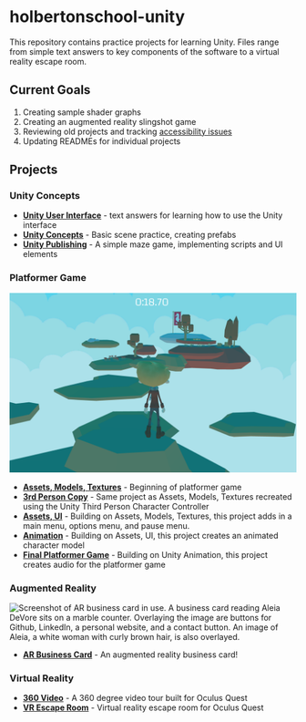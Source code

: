 # holbertonschool-unity
This repository contains practice projects for learning Unity. Files range from simple text answers to key components of the software to a virtual reality escape room.

## Current Goals
1. Creating sample shader graphs
2. Creating an augmented reality slingshot game
3. Reviewing old projects and tracking [accessibility issues](https://github.com/aleiadevore/holbertonschool-unity/projects/1)
4. Updating READMEs for individual projects

## Projects
### Unity Concepts
- **[Unity User Interface](https://github.com/aleiadevore/holbertonschool-unity/tree/main/0x00-unity-user_interface)** - text answers for learning how to use the Unity interface
- **[Unity Concepts](https://github.com/aleiadevore/holbertonschool-unity/tree/main/0x01-unity_concepts)** - Basic scene practice, creating prefabs
- **[Unity Publishing](https://github.com/aleiadevore/holbertonschool-unity/tree/main/0x04-unity_publishing)** - A simple maze game, implementing scripts and UI elements
### Platformer Game
![Screenshot of a platformer game. A blonde boy faces away from the camera towards several islands with clouds below. At the far end of the screen is a flag.](images/platformer_middle.png)
- **[Assets, Models, Textures](https://github.com/aleiadevore/holbertonschool-unity/tree/main/0x05-unity-assets_models_textures)** - Beginning of platformer game
- **[3rd Person Copy](https://github.com/aleiadevore/holbertonschool-unity/tree/main/0x05-3rd_person_copy)** - Same project as Assets, Models, Textures recreated using the Unity Third Person Character Controller
- **[Assets, UI](https://github.com/aleiadevore/holbertonschool-unity/tree/main/0x06-unity-assets_ui)** - Building on Assets, Models, Textures, this project adds in a main menu, options menu, and pause menu.
- **[Animation](https://github.com/aleiadevore/holbertonschool-unity/tree/main/0x07-unity-animation)** - Building on Assets, UI, this project creates an animated character model
- **[Final Platformer Game](https://github.com/aleiadevore/holbertonschool-unity/tree/main/0x08-unity-audio)** - Building on Unity Animation, this project creates audio for the platformer game
### Augmented Reality
![Screenshot of AR business card in use. A business card reading Aleia DeVore sits on a marble counter. Overlaying the image are buttons for Github, LinkedIn, a personal website, and a contact button. An image of Aleia, a white woman with curly brown hair, is also overlayed.](images/AR_business_card.png)
- **[AR Business Card](https://github.com/aleiadevore/holbertonschool-unity/tree/main/0x09-unity_ar_business_card)** - An augmented reality business card!
### Virtual Reality
- **[360 Video](https://github.com/aleiadevore/holbertonschool-unity/tree/main/0x0A-unity-360_video_tour)** - A 360 degree video tour built for Oculus Quest
- **[VR Escape Room](https://github.com/aleiadevore/holbertonschool-unity/tree/main/0x0B-unity-vr_room)** - Virtual reality escape room for Oculus Quest
